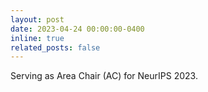 ```yaml
---
layout: post
date: 2023-04-24 00:00:00-0400
inline: true
related_posts: false
---
```


Serving as Area Chair (AC) for NeurIPS 2023.
